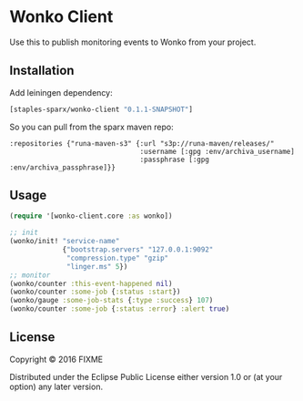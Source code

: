 # Wonko Client

Use this to publish monitoring events to Wonko from your project.

## Installation

Add leiningen dependency:
```clojure
[staples-sparx/wonko-client "0.1.1-SNAPSHOT"]
```

So you can pull from the sparx maven repo:
```
:repositories {"runa-maven-s3" {:url "s3p://runa-maven/releases/"
                                :username [:gpg :env/archiva_username]
                                :passphrase [:gpg :env/archiva_passphrase]}}
```
## Usage

```clojure
(require '[wonko-client.core :as wonko])

;; init
(wonko/init! "service-name"
             {"bootstrap.servers" "127.0.0.1:9092"
              "compression.type" "gzip"
              "linger.ms" 5})
;; monitor
(wonko/counter :this-event-happened nil)
(wonko/counter :some-job {:status :start})
(wonko/gauge :some-job-stats {:type :success} 107)
(wonko/counter :some-job {:status :error} :alert true)
```

## License

Copyright © 2016 FIXME

Distributed under the Eclipse Public License either version 1.0 or (at
your option) any later version.
